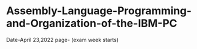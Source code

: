 # Assembly-Language-Programming-and-Organization-of-the-IBM-PC
<p>Date-April 23,2022 page- (exam week starts)</p>
